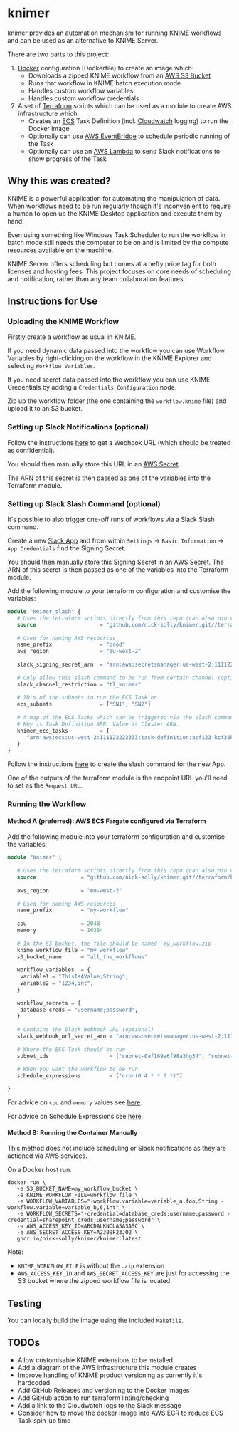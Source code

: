 # knimer

knimer provides an automation mechanism for running [KNIME](https://www.knime.com/) 
workflows and can be used as an alternative to KNIME Server.

There are two parts to this project:
1. [Docker](https://www.docker.com/) configuration (Dockerfile) to create an image which:
   - Downloads a zipped KNIME workflow from an [AWS S3 Bucket](https://aws.amazon.com/s3/)
   - Runs that workflow in KNIME batch execution mode
   - Handles custom workflow variables
   - Handles custom workflow credentials
2. A set of [Terraform](https://www.terraform.io/) scripts which can be used as a module to create AWS
infrastructure which:
   - Creates an [ECS](https://aws.amazon.com/ecs/) Task Definition (incl. [Cloudwatch](https://aws.amazon.com/cloudwatch/)
logging) to run the Docker image
   - Optionally can use [AWS EventBridge](https://aws.amazon.com/eventbridge/) to schedule periodic running of the Task
   - Optionally can use an [AWS Lambda](https://aws.amazon.com/lambda/) to send Slack notifications to show progress of the Task

## Why this was created?

KNIME is a powerful application for automating the manipulation of data.
When workflows need to be run regularly though it's inconvenient to require
a human to open up the KNIME Desktop application and execute them by hand.

Even using something like Windows Task Scheduler to run the workflow in
batch mode still needs the computer to be on and is limited by the compute
resources available on the machine.

KNIME Server offers scheduling but comes at a hefty price tag for both
licenses and hosting fees. This project focuses on core needs of
scheduling and notification, rather than any team collaboration features.

## Instructions for Use

### Uploading the KNIME Workflow

Firstly create a workflow as usual in KNIME.

If you need dynamic data passed into the workflow you can use Workflow 
Variables by right-clicking on the workflow in the KNIME Explorer and 
selecting `Workflow Variables`.

If you need secret data passed into the workflow you can use
KNIME Credentials by adding a `Credentials Configuration` node.

Zip up the workflow folder (the one containing the `workflow.knime` file)
and upload it to an S3 bucket.

### Setting up Slack Notifications (optional)

Follow the instructions [here](https://api.slack.com/messaging/webhooks) to get
a Webhook URL (which should be treated as confidential). 

You should then manually store this URL in an
[AWS Secret](https://aws.amazon.com/secrets-manager/).

The ARN of this secret is then passed as one of the variables into the Terraform
module.

### Setting up Slack Slash Command (optional)

It's possible to also trigger one-off runs of workflows via a Slack Slash command.

Create a new [Slack App](https://api.slack.com/apps) and from within
`Settings` -> `Basic Information` -> `App Credentials` find the
Signing Secret.

You should then manually store this Signing Secret in an
[AWS Secret](https://aws.amazon.com/secrets-manager/). The ARN of this secret
is then passed as one of the variables into the Terraform module.

Add the following module to your terraform configuration and customise
the variables:

```terraform
module "knimer_slash" {
   # Uses the terraform scripts directly from this repo (can also pin version with knimer.git?ref=<BLAH>)
   source                    = "github.com/nick-solly/knimer.git//terraform/slack-trigger"
   
   # Used for naming AWS resources
   name_prefix               = "prod"
   aws_region                = "eu-west-2"
   
   slack_signing_secret_arn  = "arn:aws:secretsmanager:us-west-2:111122223333:secret:aes128-6j1a2g"
   
   # Only allow this slash command to be run from certain channel (optional)
   slack_channel_restriction = "tl_knimer"
   
   # ID's of the subnets to run the ECS Task on
   ecs_subnets               = ["SN1", "SN2"]
   
   # A map of the ECS Tasks which can be triggered via the slash command.
   # Key is Task Definition ARN, Value is Cluster ARN.
   knimer_ecs_tasks          = {
      "arn:aws:ecs:us-west-2:111122223333:task-definition:asf123-kcf38k" = "arn:aws:ecs:us-west-2:111122223333:tcluster:389djd-x93kd3"
   }
}
```

Follow the instructions
[here](https://api.slack.com/interactivity/slash-commands#creating_commands)
to create the slash command for the new App.

One of the outputs of the terraform module is the endpoint URL you'll need
to set as the `Request URL`.

### Running the Workflow

#### Method A (preferred): AWS ECS Fargate configured via Terraform

Add the following module into your terraform configuration and customise
the variables:

```terraform
module "knimer" {
   
   # Uses the terraform scripts directly from this repo (can also pin version with knimer.git?ref=<BLAH>)
   source              = "github.com/nick-solly/knimer.git//terraform/knimer"
   
   aws_region          = "eu-west-2"
   
   # Used for naming AWS resources
   name_prefix         = "my-workflow"
   
   cpu                 = 2048
   memory              = 16384
   
   # In the S3 bucket, the file should be named `my_workflow.zip`
   knime_workflow_file = "my_workflow"
   s3_bucket_name      = "all_the_workflows"
   
   workflow_variables  = {
    variable1 = "ThisIsAValue,String",
    variable2 = "1234,int",
   }
   
   workflow_secrets = {
    database_creds = "username;password",
   }
   
   # Contains the Slack Webhook URL (optional)
   slack_webhook_url_secret_arn = "arn:aws:secretsmanager:us-west-2:111122223333:secret:aes128-1a2b3c"
   
   # Where the ECS Task should be run
   subnet_ids                   = ["subnet-0af169a6f98a3hg34", "subnet-042b69da4001512ca"]
   
   # When you want the workflow to be run
   schedule_expressions         = ["cron(0 4 * * ? *)"] 

}
```

For advice on `cpu` and `memory` values see [here](https://docs.aws.amazon.com/AmazonECS/latest/developerguide/task_definition_parameters.html#ContainerDefinition-taskcpu).

For advice on Schedule Expressions see [here](https://docs.aws.amazon.com/AmazonCloudWatch/latest/events/ScheduledEvents.html).

#### Method B: Running the Container Manually

This method does not include scheduling or Slack notifications 
as they are actioned via AWS services. 

On a Docker host run:

```
docker run \
   -e S3_BUCKET_NAME=my_workflow_bucket \
   -e KNIME_WORKFLOW_FILE=workflow_file \
   -e WORKFLOW_VARIABLES="-workflow.variable=variable_a,foo,String -workflow.variable=variable_b,6,int" \
   -e WORKFLOW_SECRETS="-credential=database_creds;username;password -credential=sharepoint_creds;username;password" \
   -e AWS_ACCESS_KEY_ID=ABCDALKNCLASASASC \
   -e AWS_SECRET_ACCESS_KEY=A2309F23J02 \
   ghcr.io/nick-solly/knimer/knimer:latest
```

Note:
- `KNIME_WORKFLOW_FILE` is without the `.zip` extension
- `AWS_ACCESS_KEY_ID` and `AWS_SECRET_ACCESS_KEY` are just for accessing the 
S3 bucket where the zipped workflow file is located

## Testing

You can locally build the image using the included `Makefile`.

## TODOs

- Allow customisable KNIME extensions to be installed
- Add a diagram of the AWS infrastructure this module creates
- Improve handling of KNIME product versioning as currently it's hardcoded
- Add GitHub Releases and versioning to the Docker images
- Add GitHub action to run terraform linting/checking
- Add a link to the Cloudwatch logs to the Slack message
- Consider how to move the docker image into AWS ECR to reduce ECS Task spin-up time
